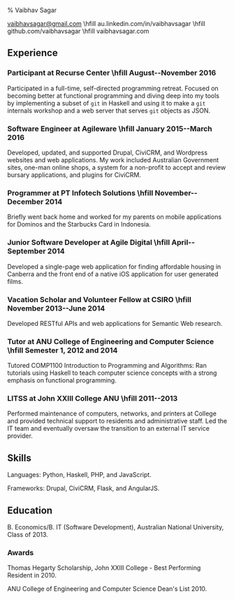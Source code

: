 % Vaibhav Sagar

vaibhavsagar@gmail.com \hfill
au.linkedin.com/in/vaibhavsagar \hfill
github.com/vaibhavsagar \hfill
vaibhavsagar.com

## Experience ##

### Participant at Recurse Center \hfill August--November 2016 ###

Participated in a full-time, self-directed programming retreat. Focused on
becoming better at functional programming and diving deep into my tools by
implementing a subset of `git` in Haskell and using it to make a `git`
internals workshop and a web server that serves `git` objects as JSON.

### Software Engineer at Agileware \hfill January 2015--March 2016 ###

Developed, updated, and supported Drupal, CiviCRM, and Wordpress websites and
web applications. My work included Australian Government sites, one-man online
shops, a system for a non-profit to accept and review bursary applications, and
plugins for CiviCRM.

### Programmer at PT Infotech Solutions \hfill November--December 2014 ###

Briefly went back home and worked for my parents on mobile applications for
Dominos and the Starbucks Card in Indonesia.

### Junior Software Developer at Agile Digital \hfill April--September 2014 ###

Developed a single-page web application for finding affordable housing in
Canberra and the front end of a native iOS application for user generated
films.

### Vacation Scholar and Volunteer Fellow at CSIRO \hfill November 2013--June 2014 ###

Developed RESTful APIs and web applications for Semantic Web research.

### Tutor at ANU College of Engineering and Computer Science \hfill Semester 1, 2012 and 2014 ###

Tutored COMP1100 Introduction to Programming and Algorithms: Ran tutorials
using Haskell to teach computer science concepts with a strong emphasis on
functional programming.

### LITSS at John XXIII College ANU \hfill 2011--2013 ###

Performed maintenance of computers, networks, and printers at College and
provided technical support to residents and administrative staff. Led the IT
team and eventually oversaw the transition to an external IT service provider.

## Skills ##

Languages: Python, Haskell, PHP, and JavaScript.

Frameworks: Drupal, CiviCRM, Flask, and AngularJS.

## Education ##

B. Economics/B. IT (Software Development), Australian National University,
Class of 2013.

### Awards ###

Thomas Hegarty Scholarship, John XXIII College - Best Performing Resident in
2010.

ANU College of Engineering and Computer Science Dean's List 2010.
